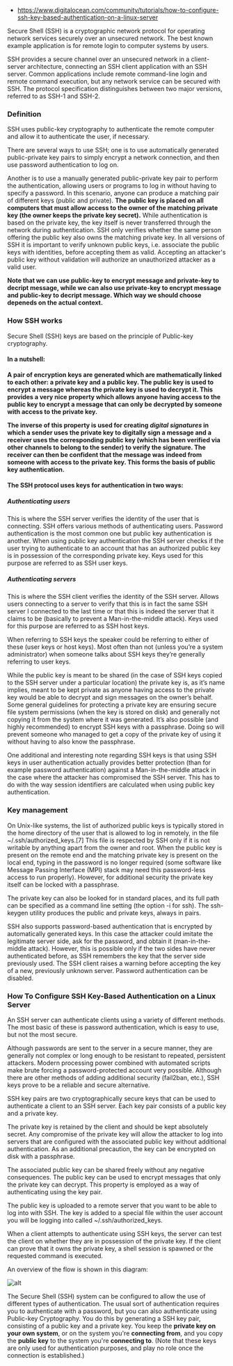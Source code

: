 * https://www.digitalocean.com/community/tutorials/how-to-configure-ssh-key-based-authentication-on-a-linux-server

Secure Shell (SSH) is a cryptographic network protocol for operating network services securely over an unsecured network. The best known example application is for remote login to computer systems by users.

SSH provides a secure channel over an unsecured network in a client-server architecture, connecting an SSH client application with an SSH server. Common applications include remote command-line login and remote command execution, but any network service can be secured with SSH. The protocol specification distinguishes between two major versions, referred to as SSH-1 and SSH-2.

### Definition

SSH uses public-key cryptography to authenticate the remote computer and allow it to authenticate the user, if necessary. 

There are several ways to use SSH; one is to use automatically generated public-private key pairs to simply encrypt a network connection, and then use password authentication to log on.

Another is to use a manually generated public-private key pair to perform the authentication, allowing users or programs to log in without having to specify a password. In this scenario, anyone can produce a matching pair of different keys (public and private). __The public key is placed on all computers that must allow access to the owner of the matching private key (the owner keeps the private key secret).__ While authentication is based on the private key, the key itself is never transferred through the network during authentication. SSH only verifies whether the same person offering the public key also owns the matching private key. In all versions of SSH it is important to verify unknown public keys, i.e. associate the public keys with identities, before accepting them as valid. Accepting an attacker's public key without validation will authorize an unauthorized attacker as a valid user.

__Note that we can use public-key to encrypt message and private-key to decript message, while we can also use private-key to encrypt message and public-key to decript message. Which way we should choose depeneds on the actual context.__

### How SSH works
Secure Shell (SSH) keys are based on the principle of Public-key cryptography.

#### In a nutshell: 

__A pair of encryption keys are generated which are mathematically linked to each other: a private key and a public key. The public key is used to encrypt a message whereas the private key is used to decrypt it. This provides a very nice property which allows anyone having access to the public key to encrypt a message that can only be decrypted by someone with access to the private key.__ 

__The inverse of this property is used for creating *digital signatures* in which a sender uses the private key to digitally sign a message and a receiver uses the corresponding public key (which has been verified via other channels to belong to the sender) to verify the signature. The receiver can then be confident that the message was indeed from someone with access to the private key. This forms the basis of public key authentication.__

#### The SSH protocol uses keys for authentication in two ways: 

##### Authenticating users  
This is where the SSH server verifies the identity of the user that is connecting. SSH offers various methods of authenticating users. Password authentication is the most common one but public key authentication is another.
When using public key authentication the SSH server checks if the user trying to authenticate to an account that has an authorized public key is in possession of the corresponding private key. Keys used for this purpose are referred to as SSH user keys.

##### Authenticating servers  
This is where the SSH client verifies the identity of the SSH server. Allows users connecting to a server to verify that this is in fact the same SSH server I connected to the last time or that this is indeed the server that it claims to be (basically to prevent a Man-in-the-middle attack). Keys used for this purpose are referred to as SSH host keys.

When referring to SSH keys the speaker could be referring to either of these (user keys or host keys). Most often than not (unless you’re a system administrator) when someone talks about SSH keys they’re generally referring to user keys.

While the public key is meant to be shared (in the case of SSH keys copied to the SSH server under a particular location) the private key is, as it’s name implies, meant to be kept private as anyone having access to the private key would be able to decrypt and sign messages on the owner’s behalf. Some general guidelines for protecting a private key are ensuring secure file system permissions (when the key is stored on disk) and generally not copying it from the system where it was generated. It’s also possible (and highly recommended) to encrypt SSH keys with a passphrase. Doing so will prevent someone who managed to get a copy of the private key of using it without having to also know the passphrase.

One additional and interesting note regarding SSH keys is that using SSH keys in user authentication actually provides better protection (than for example password authentication) against a Man-in-the-middle attack in the case where the attacker has compromised the SSH server. This has to do with the way session identifiers are calculated when using public key authentication.

### Key management

On Unix-like systems, the list of authorized public keys is typically stored in the home directory of the user that is allowed to log in remotely, in the file ~/.ssh/authorized_keys.[7] This file is respected by SSH only if it is not writable by anything apart from the owner and root. When the public key is present on the remote end and the matching private key is present on the local end, typing in the password is no longer required (some software like Message Passing Interface (MPI) stack may need this password-less access to run properly). However, for additional security the private key itself can be locked with a passphrase.

The private key can also be looked for in standard places, and its full path can be specified as a command line setting (the option -i for ssh). The ssh-keygen utility produces the public and private keys, always in pairs.

SSH also supports password-based authentication that is encrypted by automatically generated keys. In this case the attacker could imitate the legitimate server side, ask for the password, and obtain it (man-in-the-middle attack). However, this is possible only if the two sides have never authenticated before, as SSH remembers the key that the server side previously used. The SSH client raises a warning before accepting the key of a new, previously unknown server. Password authentication can be disabled.

### How To Configure SSH Key-Based Authentication on a Linux Server

An SSH server can authenticate clients using a variety of different methods. The most basic of these is password authentication, which is easy to use, but not the most secure.

Although passwords are sent to the server in a secure manner, they are generally not complex or long enough to be resistant to repeated, persistent attackers. Modern processing power combined with automated scripts make brute forcing a password-protected account very possible. Although there are other methods of adding additional security (fail2ban, etc.), SSH keys prove to be a reliable and secure alternative.

SSH key pairs are two cryptographically secure keys that can be used to authenticate a client to an SSH server. Each key pair consists of a public key and a private key.

The private key is retained by the client and should be kept absolutely secret. Any compromise of the private key will allow the attacker to log into servers that are configured with the associated public key without additional authentication. As an additional precaution, the key can be encrypted on disk with a passphrase.

The associated public key can be shared freely without any negative consequences. The public key can be used to encrypt messages that only the private key can decrypt. This property is employed as a way of authenticating using the key pair.

The public key is uploaded to a remote server that you want to be able to log into with SSH. The key is added to a special file within the user account you will be logging into called ~/.ssh/authorized_keys.

When a client attempts to authenticate using SSH keys, the server can test the client on whether they are in possession of the private key. If the client can prove that it owns the private key, a shell session is spawned or the requested command is executed.

An overview of the flow is shown in this diagram:

![alt](https://assets.digitalocean.com/articles/ssh_key_overview/ssh-key-auth-flow.png)

The Secure Shell (SSH) system can be configured to allow the use of different types of authentication.  The usual sort of authentication requires you to authenticate with a password, but you can also authenticate using Public-key Cryptography.  You do this by generating a SSH key pair, consisting of a public key and a private key.  You keep the __private key on your own system__, or on the system you're __connecting from__, and you copy the __public key__ to the system you're __connecting to__.  (Note that these keys are only used for authentication purposes, and play no role once the connection is established.)


